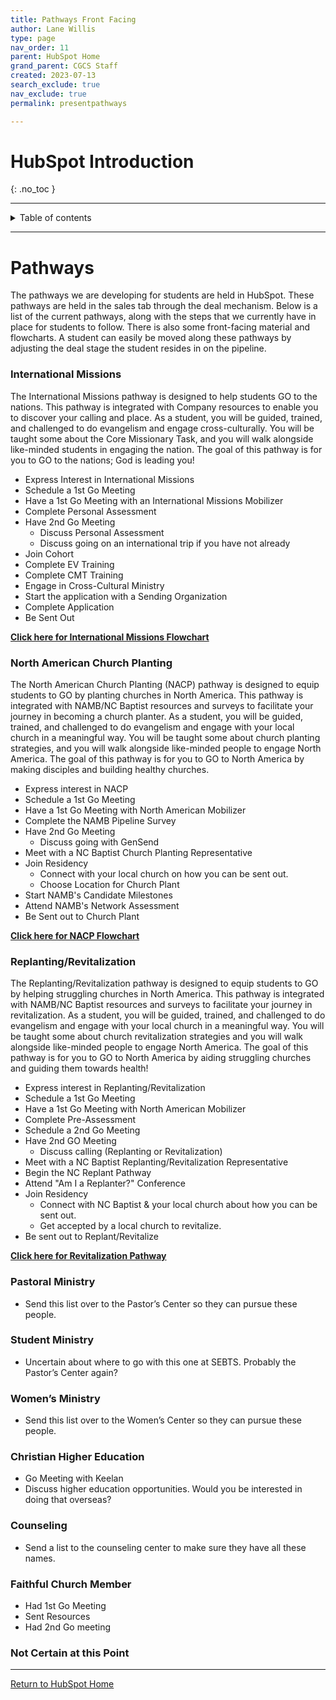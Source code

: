 ```yaml
---
title: Pathways Front Facing
author: Lane Willis
type: page
nav_order: 11
parent: HubSpot Home
grand_parent: CGCS Staff
created: 2023-07-13
search_exclude: true
nav_exclude: true
permalink: presentpathways

---
```


# HubSpot Introduction
{: .no_toc }

---

<details closed markdown="block">
  <summary>
    Table of contents
  </summary>
  {: .text-delta }
1. TOC
{:toc}
</details>

---

# Pathways

The pathways we are developing for students are held in HubSpot. These pathways are held in the sales tab through the deal mechanism. Below is a list of the current pathways, along with the steps that we currently have in place for students to follow. There is also some front-facing material and flowcharts. A student can easily be moved along these pathways by adjusting the deal stage the student resides in on the pipeline.

### International Missions
The International Missions pathway is designed to help students GO to the nations. This pathway is integrated with Company resources to enable you to discover your calling and place. As a student, you will be guided, trained, and challenged to do evangelism and engage cross-culturally. You will be taught some about the Core Missionary Task, and you will walk alongside like-minded students in engaging the nation. The goal of this pathway is for you to GO to the nations; God is leading you!

* Express Interest in International Missions
* Schedule a 1st Go Meeting
* Have a 1st Go Meeting with an International Missions Mobilizer
* Complete Personal Assessment
* Have 2nd Go Meeting
     * Discuss Personal Assessment
     * Discuss going on an international trip if you have not already
* Join Cohort
* Complete EV Training
* Complete CMT Training
* Engage in Cross-Cultural Ministry
* Start the application with a Sending Organization
* Complete Application
* Be Sent Out

**[Click here for International Missions Flowchart](/files/pathway-flowcharts/CGCS%20International%20Missions.png)**

### North American Church Planting
The North American Church Planting (NACP) pathway is designed to equip students to GO by planting churches in North America. This pathway is integrated with NAMB/NC Baptist resources and surveys to facilitate your journey in becoming a church planter. As a student, you will be guided, trained, and challenged to do evangelism and engage with your local church in a meaningful way. You will be taught some about church planting strategies, and you will walk alongside like-minded people to engage North America. The goal of this pathway is for you to GO to North America by making disciples and building healthy churches.

* Express interest in NACP
* Schedule a 1st Go Meeting
* Have a 1st Go Meeting with North American Mobilizer
* Complete the NAMB Pipeline Survey
* Have 2nd Go Meeting
     * Discuss going with GenSend
* Meet with a NC Baptist Church Planting Representative
* Join Residency
     * Connect with your local church on how you can be sent out.
     * Choose Location for Church Plant
* Start NAMB's Candidate Milestones
* Attend NAMB's Network Assessment
* Be Sent out to Church Plant

**[Click here for NACP Flowchart](/files/pathway-flowcharts/CGCS%20NACP.png)**

### Replanting/Revitalization
The Replanting/Revitalization pathway is designed to equip students to GO by helping struggling churches in North America. This pathway is integrated with NAMB/NC Baptist resources and surveys to facilitate your journey in revitalization. As a student, you will be guided, trained, and challenged to do evangelism and engage with your local church in a meaningful way. You will be taught some about church revitalization strategies and you will walk alongside like-minded people to engage North America. The goal of this pathway is for you to GO to North America by aiding struggling churches and guiding them towards health!

* Express interest in Replanting/Revitalization
* Schedule a 1st Go Meeting
* Have a 1st Go Meeting with North American Mobilizer
* Complete Pre-Assessment
* Schedule a 2nd Go Meeting
* Have 2nd GO Meeting
     * Discuss calling (Replanting or Revitalization)
* Meet with a NC Baptist Replanting/Revitalization Representative
* Begin the NC Replant Pathway
* Attend "Am I a Replanter?" Conference
* Join Residency
     * Connect with NC Baptist & your local church about how you can be sent out.
     * Get accepted by a local church to revitalize.
* Be sent out to Replant/Revitalize

**[Click here for Revitalization Pathway](/files/pathway-flowcharts/CGCS%20Revitalization.png)**

### Pastoral Ministry
* Send this list over to the Pastor’s Center so they can pursue these people.

### Student Ministry
* Uncertain about where to go with this one at SEBTS. Probably the Pastor’s Center again?

### Women’s Ministry
* Send this list over to the Women’s Center so they can pursue these people.

### Christian Higher Education
* Go Meeting with Keelan
* Discuss higher education opportunities. Would you be interested in doing that overseas?

### Counseling
* Send a list to the counseling center to make sure they have all these names.

### Faithful Church Member
* Had 1st Go Meeting
* Sent Resources
* Had 2nd Go meeting

### Not Certain at this Point

---

[Return to HubSpot Home](/cgcs-staff-information/hubspot/hubspot.html)
